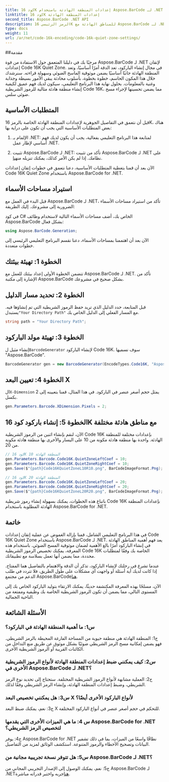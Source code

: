 ```yaml
---
title: كود 16K إعدادات المنطقة الهادئة باستخدام Aspose.BarCode لـ .NET
linktitle: كود 16K إعدادات المنطقة الهادئة
second_title: Aspose.BarCode .NET API
description: الرمز الرئيسي 16K للمناطق الهادئة مع Aspose.BarCode لـ .NET. قم بتخصيص إعدادات الباركود لإجراء مسح موثوق به.
type: docs
weight: 11
url: /ar/net/code-16k-encoding/code-16k-quiet-zone-settings/
---
```

##مقدمة

مرحبًا بك في دليلنا المتعمق حول الاستفادة من قوة Aspose.BarCode لـ .NET لإتقان إعدادات Code 16K Quiet Zone. في مجال إنشاء الباركود، تعد الدقة أمرًا أساسيًا، وتعد المنطقة الهادئة جانبًا أساسيًا يضمن موثوقية الماسح الضوئي وسهولة قراءته. سنرشدك خلال هذا المكون الحاسم، خطوة بخطوة، بأسلوب محادثة يبقي الأمور بسيطة وجذابة وغنية بالمعلومات. بحلول نهاية هذا البرنامج التعليمي، سيكون لديك فهم عميق لكيفية إنشاء منطقة هادئة مثالية للرموز الشريطية Code 16K، مما يضمن تحسينها لإجراء مسح ضوئي سلس.

## المتطلبات الأساسية

قبل أن نتعمق في التفاصيل الجوهرية لإعدادات المنطقة الهادئة الخاصة بالرمز 16K، هناك بعض المتطلبات الأساسية التي يجب أن تكون على دراية بها:

1. الإلمام بـ .NET: لمتابعة هذا البرنامج التعليمي بفعالية، يجب أن يكون لديك فهم أساسي لإطار عمل .NET.

2.  تثبيت Aspose.BarCode لـ .NET: تأكد من تثبيت Aspose.BarCode لـ .NET على نظامك. إذا لم يكن الأمر كذلك، يمكنك تنزيله من[هنا](https://releases.aspose.com/barcode/net/).

الآن بعد أن قمنا بتغطية المتطلبات الأساسية، دعنا نتعمق في خطوات إتقان إعدادات Code 16K Quiet Zone باستخدام Aspose.BarCode for .NET.

## استيراد مساحات الأسماء

قبل البدء في العمل مع Aspose.BarCode لـ .NET، تأكد من استيراد مساحات الأسماء الضرورية إلى مشروعك. إليك الطريقة:

في كود C# الخاص بك، أضف مساحات الأسماء التالية لاستخدام وظائف Aspose.BarCode بشكل فعال:

```csharp
using Aspose.BarCode.Generation;
```

الآن بعد أن اهتممنا بمساحات الأسماء، دعنا نقسم البرنامج التعليمي الرئيسي إلى خطوات متعددة.

## الخطوة 1: تهيئة بيئتك

تتضمن الخطوة الأولى إعداد بيئتك للعمل مع Aspose.BarCode لـ .NET. تأكد من الإشارة إلى مكتبة Aspose.BarCode بشكل صحيح في مشروعك.

## الخطوة 2: تحديد مسار الدليل

 قبل المتابعة، حدد الدليل الذي تريد حفظ الرموز الشريطية التي تم إنشاؤها فيه. يستبدل`"Your Directory Path"` مع المسار الفعلي إلى الدليل الخاص بك.

```csharp
string path = "Your Directory Path";
```

## الخطوة 3: تهيئة مولد الباركود

 إنشاء مثيل ل`BarcodeGenerator` لإنشاء الباركود Code 16K. سوف نسميها "Aspose.BarCode".

```csharp
BarcodeGenerator gen = new BarcodeGenerator(EncodeTypes.Code16K, "Aspose.BarCode");
```

## الخطوة 4: تعيين البعد X

 ال`X-Dimension` يمثل حجم أصغر عنصر في الباركود. في هذا المثال، قمنا بتعيينه إلى 2 بكسل.

```csharp
gen.Parameters.Barcode.XDimension.Pixels = 2;
```

## الخطوة 5: إنشاء باركود كود 16K مع مناطق هادئة مختلفة

الآن، لنقم بإنشاء اثنين من الرموز الشريطية Code 16K بإعدادات مختلفة للمنطقة الهادئة. واحدة بها منطقة هادئة مكونة من 10 على اليسار والأخرى بها منطقة هادئة مكونة من 20.

```csharp
// كود 16K المنطقة الهادئة 10
gen.Parameters.Barcode.Code16K.QuietZoneLeftCoef = 10;
gen.Parameters.Barcode.Code16K.QuietZoneRightCoef = 10;
gen.Save($"{path}Code16KQuietZoneL10R10.png", BarCodeImageFormat.Png);

// كود 16K المنطقة الهادئة 20
gen.Parameters.Barcode.Code16K.QuietZoneLeftCoef = 20;
gen.Parameters.Barcode.Code16K.QuietZoneRightCoef = 20;
gen.Save($"{path}Code16KQuietZoneL20R20.png", BarCodeImageFormat.Png);
```

باتباع هذه الخطوات، يمكنك بسهولة إنشاء رموز شريطية Code 16K بإعدادات المنطقة الهادئة المطلوبة باستخدام Aspose.BarCode for .NET.

## خاتمة

في هذا البرنامج التعليمي الشامل، قمنا بإزالة الغموض عن عملية إتقان إعدادات Code 16K Quiet Zone باستخدام Aspose.BarCode لـ .NET. يعد فهم أهمية المناطق الهادئة في إنشاء الباركود أمرًا بالغ الأهمية لضمان موثوقية المسح الضوئي. باستخدام هذه المعرفة، يمكنك تخصيص الرموز الشريطية Code 16K الخاصة بك وفقًا لمتطلبات محددة، مما يضمن أنها تعمل بسلاسة مع تطبيقاتك.

 عندما تشرع في رحلتك لإنشاء الباركود، تذكر أن الدقة والاهتمام بالتفاصيل هما المفتاح. إذا كانت لديك أية أسئلة أو واجهت أي مشكلات على طول الطريق، فلا تتردد في طلب الدعم من مجتمع Aspose.BarCode[هنا](https://forum.aspose.com/c/barcode/13).

الآن، مسلحًا بهذه المعرفة المكتشفة حديثًا، يمكنك الارتقاء بتوليد الباركود الخاص بك إلى المستوى التالي، مما يضمن أن تكون الرموز الشريطية الخاصة بك وظيفية وممتعة من الناحية الجمالية.

## الأسئلة الشائعة

### س1: ما أهمية المنطقة الهادئة في الباركود؟
   
ج1: المنطقة الهادئة هي منطقة حيوية من المساحة الفارغة المحيطة بالرمز الشريطي. فهو يضمن إمكانية مسح الرمز الشريطي ضوئيًا بشكل موثوق عن طريق منع التداخل من الكائنات القريبة أو الرموز الشريطية الأخرى.

### س2: كيف يمكنني ضبط إعدادات المنطقة الهادئة لأنواع الرموز الشريطية الأخرى في Aspose.BarCode لـ .NET؟

ج2: العملية مشابهة لأنواع الرموز الشريطية المختلفة. ستحتاج إلى تحديد نوع الرمز الشريطي، وضبط إعدادات المنطقة الهادئة، وإنشاء الرمز الشريطي وفقًا لذلك.

### س3: هل يمكنني تخصيص البعد X لأنواع الباركود الأخرى أيضًا؟

ج3: نعم، يمكنك ضبط البعد X للتحكم في حجم أصغر عنصر في أنواع الباركود المختلفة.

### س 4: ما هي الميزات الأخرى التي يقدمها Aspose.BarCode for .NET لتخصيص الرمز الشريطي؟

ج4: يوفر Aspose.BarCode for .NET نطاقًا واسعًا من الميزات، بما في ذلك تشفير البيانات وتصحيح الأخطاء والرموز المتنوعة. استكشف الوثائق لمزيد من التفاصيل.

### س5: هل تتوفر نسخة تجريبية مجانية من Aspose.BarCode لـ .NET؟

 ج5: نعم، يمكنك الوصول إلى الإصدار التجريبي المجاني من Aspose.BarCode لـ .NET[هنا](https://releases.aspose.com/)جربه واختبر قدراته مباشرة.